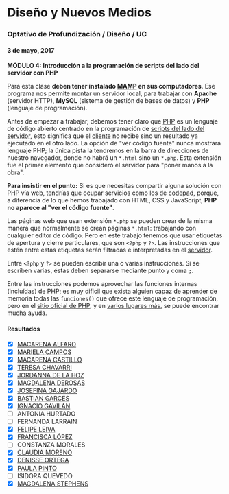 # Diseño y Nuevos Medios

### Optativo de Profundización / Diseño / UC

#### 3 de mayo, 2017

**MÓDULO 4: Introducción a la programación de scripts del lado del servidor con PHP**

Para esta clase **deben tener instalado [MAMP](https://www.mamp.info/en/) en sus computadores**. Ese programa nos permite montar un servidor local, para trabajar con **Apache** (servidor HTTP), **MySQL** (sistema de gestión de bases de datos) y **PHP** (lenguaje de programación).

Antes de empezar a trabajar, debemos tener claro que [PHP](http://php.net/) es un lenguaje de código abierto centrado en la programación de [scripts del lado del servidor](https://es.wikipedia.org/wiki/Script_del_lado_del_servidor), esto significa que el [cliente](https://es.wikipedia.org/wiki/Cliente_(inform%C3%A1tica)) no recibe sino un resultado ya ejecutado en el otro lado. La opción de "ver código fuente" nunca mostrará lenguaje PHP; la única pista la tendremos en la barra de direcciones de nuestro navegador, donde no habrá un `*.html` sino un `*.php`. Esta extensión fue el primer elemento que consideró el servidor para "poner manos a la obra". 

**Para insistir en el punto:** Si es que necesitas compartir alguna solución con PHP vía web, tendrías que ocupar servicios como los de [codepad](http://codepad.org/), porque, a diferencia de lo que hemos trabajado con HTML, CSS y JavaScript, **PHP no aparece al "ver el código fuente"**.

Las páginas web que usan extensión `*.php` se pueden crear de la misma manera que normalmente se crean páginas `*.html`: trabajando con cualquier editor de código. Pero en este trabajo tenemos que usar etiquetas de apertura y cierre particulares, que son `<?php` y `?>`. Las instrucciones que estén entre estas etiquetas serán filtradas e interpretadas en el [servidor](https://es.wikipedia.org/wiki/Servidor).

Entre `<?php` y `?>` se pueden escribir una o varias instrucciones. Si se escriben varias, éstas deben separarse mediante punto y coma `;`.

Entre las instrucciones podemos aprovechar las funciones internas (incluídas) de PHP; es muy dificil que exista alguien capaz de aprender de memoria todas las `funciones()` que ofrece este lenguaje de programación, pero en el [sitio oficial de PHP](http://php.net/manual/es/langref.php), y en [varios lugares más](http://stackoverflow.com/questions/tagged/php), se puede encontrar mucha ayuda.

#### Resultados

- [x] [MACARENA ALFARO](http://profesor.faco.cl/dno037-2017-08/alfaro/)
- [x] [MARIELA CAMPOS](http://profesor.faco.cl/dno037-2017-08/campos/)
- [x] [MACARENA CASTILLO](http://profesor.faco.cl/dno037-2017-08/castillo/)
- [x] [TERESA CHAVARRI](http://profesor.faco.cl/dno037-2017-08/chavarri/)
- [x] [JORDANNA DE LA HOZ](http://profesor.faco.cl/dno037-2017-08/leiva/)
- [x] [MAGDALENA DEROSAS](http://profesor.faco.cl/dno037-2017-08/derosas/)
- [x] [JOSEFINA GAJARDO](http://profesor.faco.cl/dno037-2017-08/gavilan/)
- [x] [BASTIAN GARCES](http://profesor.faco.cl/dno037-2017-08/garces/)
- [x] [IGNACIO GAVILAN](http://profesor.faco.cl/dno037-2017-08/gavilan/)
- [ ] ANTONIA HURTADO
- [ ] FERNANDA LARRAIN
- [x] [FELIPE LEIVA](http://profesor.faco.cl/dno037-2017-08/leiva/)
- [x] [FRANCISCA LÓPEZ](http://profesor.faco.cl/dno037-2017-08/lopez/)
- [ ] CONSTANZA MORALES
- [x] [CLAUDIA MORENO](http://profesor.faco.cl/dno037-2017-08/moreno/)
- [x] [DENISSE ORTEGA](http://profesor.faco.cl/dno037-2017-08/leiva/)
- [x] [PAULA PINTO](http://profesor.faco.cl/dno037-2017-08/leiva/)
- [ ] ISIDORA QUEVEDO
- [x] [MAGDALENA STEPHENS](http://profesor.faco.cl/dno037-2017-08/stephens/)
